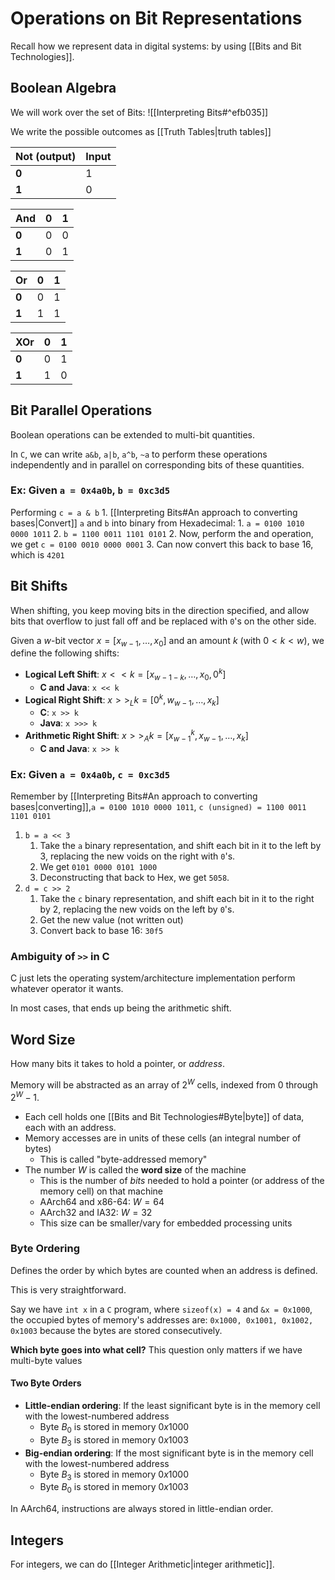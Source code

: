 # Operations on Bit Representations

Recall how we represent data in digital systems: by using [[Bits and Bit Technologies]].

## Boolean Algebra

We will work over the set of Bits: ![[Interpreting Bits#^efb035]]

We write the possible outcomes as [[Truth Tables|truth tables]]

| Not (output) | Input |
| ---- | ---- |
| **0** | 1 |
| **1** | 0 |

| And | **0** | **1** |
| ---- | ---- | ---- |
| **0** | 0 | 0 |
| **1** | 0 | 1 |

| Or | **0** | **1** |
| ---- | ---- | ---- |
| **0** | 0 | 1 |
| **1** | 1 | 1 |

| XOr | **0** | **1** |
| ---- | ---- | ---- |
| **0** | 0 | 1 |
| **1** | 1 | 0 |

## Bit Parallel Operations

Boolean operations can be extended to multi-bit quantities.

In `C`, we can write `a&b`, `a|b`, `a^b`, `~a` to perform these operations independently and in parallel on corresponding bits of these quantities.

### Ex: Given `a = 0x4a0b`, `b = 0xc3d5`

Performing `c = a & b`
	1. [[Interpreting Bits#An approach to converting bases|Convert]] `a` and `b` into binary from Hexadecimal:
		1. `a = 0100 1010 0000 1011`
		2. `b = 1100 0011 1101 0101`
	2. Now, perform the and operation, we get `c = 0100 0010 0000 0001`
	3. Can now convert this back to base 16, which is `4201`

## Bit Shifts

When shifting, you keep moving bits in the direction specified, and allow bits that overflow to just fall off and be replaced with `0`'s on the other side.

Given a $w$-bit vector $x=[x_{w-1}, \ldots, x_0]$ and an amount $k$ (with $0<k<w$), we define the following shifts:
- **Logical Left Shift**: $x<<k=[x_{w-1-k}, \ldots, x_0, 0^k]$ 
	-  **C and Java**: `x << k`
- **Logical Right Shift**: $x>>_Lk=[0^k, w_{w-1}, \ldots, x_k]$ 
	- **C**: `x >> k`
	- **Java**: `x >>> k`
- **Arithmetic Right Shift**: $x>>_Ak=[x^k_{w-1}, x_{w-1}, \ldots, x_k]$
	- **C and Java**: `x >> k`

### Ex: Given `a = 0x4a0b`, `c = 0xc3d5`

Remember by [[Interpreting Bits#An approach to converting bases|converting]],`a = 0100 1010 0000 1011`, `c (unsigned) = 1100 0011 1101 0101`

1. `b = a << 3` 
	1. Take the `a` binary representation, and shift each bit in it to the left by 3, replacing the new voids on the right with `0`'s.
	2. We get `0101 0000 0101 1000`
	3. Deconstructing that back to Hex, we get `5058`.
2. `d = c >> 2`
	1. Take the `c` binary representation, and shift each bit in it to the right by 2, replacing the new voids on the left by `0`'s. 
	2. Get the new value (not written out)
	3. Convert back to base 16: `30f5`

### Ambiguity of `>>` in C

C just lets the operating system/architecture implementation perform whatever operator it wants.

In most cases, that ends up being the arithmetic shift.

## Word Size

How many bits it takes to hold a pointer, or *address*.

Memory will be abstracted as an array of $2^W$ cells, indexed from $0$ through $2^W-1$.
- Each cell holds one [[Bits and Bit Technologies#Byte|byte]] of data, each with an address.
- Memory accesses are in units of these cells (an integral number of bytes)
	- This is called "byte-addressed memory"
- The number $W$ is called the **word size** of the machine
	- This is the number of *bits* needed to hold a pointer (or address of the memory cell) on that machine
	- AArch64 and x86-64: $W=64$
	- AArch32 and IA32: $W=32$
	- This size can be smaller/vary for embedded processing units

### Byte Ordering

Defines the order by which bytes are counted when an address is defined.

This is very straightforward.

Say we have `int x` in a `C` program, where `sizeof(x) = 4` and `&x = 0x1000`, the occupied bytes of memory's addresses are: `0x1000, 0x1001, 0x1002, 0x1003` because the bytes are stored consecutively.

**Which byte goes into what cell?** This question only matters if we have multi-byte values
#### Two Byte Orders

- **Little-endian ordering**: If the least significant byte is in the memory cell with the lowest-numbered address
	- Byte $B_0$ is stored in memory $0x1000$
	- Byte $B_3$ is stored in memory $0x1003$
- **Big-endian ordering**: If the most significant byte is in the memory cell with the lowest-numbered address
	- Byte $B_3$ is stored in memory $0x1000$
	- Byte $B_0$ is stored in memory $0x1003$

In AArch64, instructions are always stored in little-endian order.

## Integers

For integers, we can do [[Integer Arithmetic|integer arithmetic]].